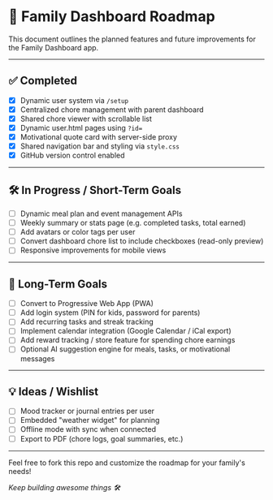 # 📍 Family Dashboard Roadmap

This document outlines the planned features and future improvements for the Family Dashboard app.

---

## ✅ Completed
- [x] Dynamic user system via `/setup`
- [x] Centralized chore management with parent dashboard
- [x] Shared chore viewer with scrollable list
- [x] Dynamic user.html pages using `?id=`
- [x] Motivational quote card with server-side proxy
- [x] Shared navigation bar and styling via `style.css`
- [x] GitHub version control enabled

---

## 🛠️ In Progress / Short-Term Goals
- [ ] Dynamic meal plan and event management APIs
- [ ] Weekly summary or stats page (e.g. completed tasks, total earned)
- [ ] Add avatars or color tags per user
- [ ] Convert dashboard chore list to include checkboxes (read-only preview)
- [ ] Responsive improvements for mobile views

---

## 🔮 Long-Term Goals
- [ ] Convert to Progressive Web App (PWA)
- [ ] Add login system (PIN for kids, password for parents)
- [ ] Add recurring tasks and streak tracking
- [ ] Implement calendar integration (Google Calendar / iCal export)
- [ ] Add reward tracking / store feature for spending chore earnings
- [ ] Optional AI suggestion engine for meals, tasks, or motivational messages

---

## 💡 Ideas / Wishlist
- [ ] Mood tracker or journal entries per user
- [ ] Embedded "weather widget" for planning
- [ ] Offline mode with sync when connected
- [ ] Export to PDF (chore logs, goal summaries, etc.)

---

Feel free to fork this repo and customize the roadmap for your family's needs!

_Keep building awesome things 🛠️_

